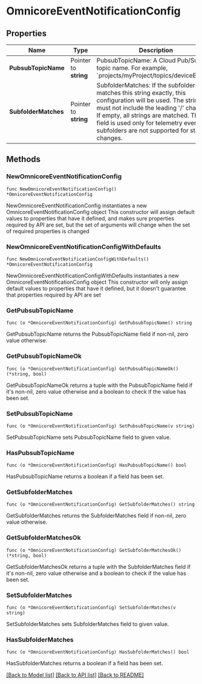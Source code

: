 # OmnicoreEventNotificationConfig

## Properties

Name | Type | Description | Notes
------------ | ------------- | ------------- | -------------
**PubsubTopicName** | Pointer to **string** | PubsubTopicName: A Cloud Pub/Sub topic name. For example, &#x60;projects/myProject/topics/deviceEvents&#x60;. | [optional] 
**SubfolderMatches** | Pointer to **string** | SubfolderMatches: If the subfolder name matches this string exactly, this configuration will be used. The string must not include the leading &#39;/&#39; character. If empty, all strings are matched. This field is used only for telemetry events; subfolders are not supported for state changes. | [optional] 

## Methods

### NewOmnicoreEventNotificationConfig

`func NewOmnicoreEventNotificationConfig() *OmnicoreEventNotificationConfig`

NewOmnicoreEventNotificationConfig instantiates a new OmnicoreEventNotificationConfig object
This constructor will assign default values to properties that have it defined,
and makes sure properties required by API are set, but the set of arguments
will change when the set of required properties is changed

### NewOmnicoreEventNotificationConfigWithDefaults

`func NewOmnicoreEventNotificationConfigWithDefaults() *OmnicoreEventNotificationConfig`

NewOmnicoreEventNotificationConfigWithDefaults instantiates a new OmnicoreEventNotificationConfig object
This constructor will only assign default values to properties that have it defined,
but it doesn't guarantee that properties required by API are set

### GetPubsubTopicName

`func (o *OmnicoreEventNotificationConfig) GetPubsubTopicName() string`

GetPubsubTopicName returns the PubsubTopicName field if non-nil, zero value otherwise.

### GetPubsubTopicNameOk

`func (o *OmnicoreEventNotificationConfig) GetPubsubTopicNameOk() (*string, bool)`

GetPubsubTopicNameOk returns a tuple with the PubsubTopicName field if it's non-nil, zero value otherwise
and a boolean to check if the value has been set.

### SetPubsubTopicName

`func (o *OmnicoreEventNotificationConfig) SetPubsubTopicName(v string)`

SetPubsubTopicName sets PubsubTopicName field to given value.

### HasPubsubTopicName

`func (o *OmnicoreEventNotificationConfig) HasPubsubTopicName() bool`

HasPubsubTopicName returns a boolean if a field has been set.

### GetSubfolderMatches

`func (o *OmnicoreEventNotificationConfig) GetSubfolderMatches() string`

GetSubfolderMatches returns the SubfolderMatches field if non-nil, zero value otherwise.

### GetSubfolderMatchesOk

`func (o *OmnicoreEventNotificationConfig) GetSubfolderMatchesOk() (*string, bool)`

GetSubfolderMatchesOk returns a tuple with the SubfolderMatches field if it's non-nil, zero value otherwise
and a boolean to check if the value has been set.

### SetSubfolderMatches

`func (o *OmnicoreEventNotificationConfig) SetSubfolderMatches(v string)`

SetSubfolderMatches sets SubfolderMatches field to given value.

### HasSubfolderMatches

`func (o *OmnicoreEventNotificationConfig) HasSubfolderMatches() bool`

HasSubfolderMatches returns a boolean if a field has been set.


[[Back to Model list]](../README.md#documentation-for-models) [[Back to API list]](../README.md#documentation-for-api-endpoints) [[Back to README]](../README.md)


